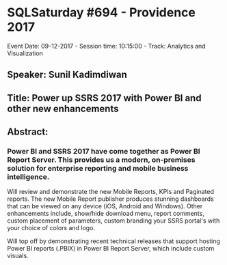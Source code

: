 # SQLSaturday #694 - Providence 2017
Event Date: 09-12-2017 - Session time: 10:15:00 - Track: Analytics and Visualization
## Speaker: Sunil Kadimdiwan
## Title: Power up SSRS 2017 with Power BI and other new enhancements
## Abstract:
### Power BI and SSRS 2017 have come together as Power BI Report Server. This provides us a modern, on-premises solution for enterprise reporting and mobile business intelligence. 

Will review and demonstrate the new Mobile Reports, KPIs and Paginated reports. The new Mobile Report publisher produces stunning dashboards that can be viewed on any device (iOS, Android and Windows). Other enhancements include, show/hide download menu, report comments, custom placement of parameters, custom branding your SSRS portal's with your choice of colors and logo.

Will top off by demonstrating recent technical releases that support hosting Power BI reports (.PBIX) in Power BI Report Server, which include custom visuals.
